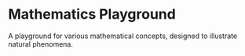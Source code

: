 # Mathematics Playground
A playground for various mathematical concepts, designed to illustrate natural phenomena.   
